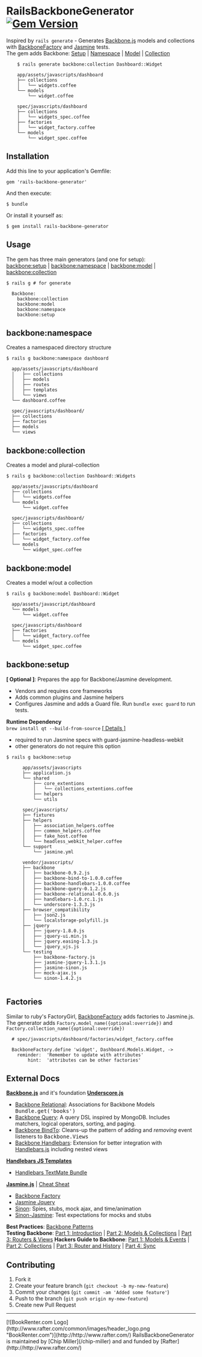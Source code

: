 # RailsBackboneGenerator [![Gem Version](https://badge.fury.io/rb/rails-backbone-generator.png)](http://badge.fury.io/rb/rails-backbone-generator)  
Inspired by ``rails generate`` - Generates [Backbone.js](/documentcloud/backbone) models and collections with [BackboneFactory](/SupportBee/Backbone-Factory) and [Jasmine](/pivotal/jasmine) tests.  
The gem adds Backbone: [Setup](#backbonesetup) | [Namespace](#backbonenamespace) | [Model](#backbonemodel) | [Collection](#backbonecollection)


```  
    $ rails generate backbone:collection Dashboard::Widget 
    
    app/assets/javascripts/dashboard
    ├── collections
    │   └── widgets.coffee
    └── models
        └── widget.coffee
    
    spec/javascripts/dashboard
    ├── collections
    │   └── widgets_spec.coffee
    ├── factories
    │   └── widget_factory.coffee
    └── models
        └── widget_spec.coffee
```
## Installation
Add this line to your application's Gemfile:

    gem 'rails-backbone-generator'

And then execute:

    $ bundle

Or install it yourself as:

    $ gem install rails-backbone-generator




## Usage
The gem has three main generators (and one for setup):  
[backbone:setup](#backbonesetup) | [backbone:namespace](#backbonenamespace) | [backbone:model](#backbonemodel) | [backbone:collection](#backbonecollection)
```
$ rails g # for generate

  Backbone:
    backbone:collection
    backbone:model
    backbone:namespace
    backbone:setup
```


##  backbone:namespace
Creates a namespaced directory structure
```
$ rails g backbone:namespace dashboard
  
  app/assets/javascripts/dashboard
  │   ├── collections
  │   ├── models
  │   ├── routes
  │   ├── templates
  │   └── views
  └── dashboard.coffee

  spec/javascripts/dashboard/
  ├── collections
  ├── factories
  ├── models
  └── views
```


##  backbone:collection
Creates a model and plural-collection 
```
$ rails g backbone:collection Dashboard::Widgets

  app/assets/javascripts/dashboard
  ├── collections
  │   └── widgets.coffee
  └── models
      └── widget.coffee
  
  spec/javascripts/dashboard/
  ├── collections
  │   └── widgets_spec.coffee
  ├── factories
  │   └── widget_factory.coffee
  └── models
      └── widget_spec.coffee
```


##  backbone:model
Creates a model w/out a collection
```
$ rails g backbone:model Dashboard::Widget
  
  app/assets/javascript/dashboard
  └── models
      └── widget.coffee
  
  spec/javascripts/dashboard
  ├── factories
  │   └── widget_factory.coffee
  └── models
      └── widget_spec.coffee
```


##  backbone:setup
__[ Optional ]__: Prepares the app for Backbone/Jasmine development.
 * Vendors and requires core frameworks
 * Adds common plugins and Jasmine helpers 
 * Configures Jasmine and adds a Guard file.   Run ``bundle exec guard`` to run tests.
 
__Runtime Dependency__  
  ``brew install qt --build-from-source`` [\[ Details \]](https://github.com/thoughtbot/capybara-webkit/wiki/Installing-Qt-and-compiling-capybara-webkit)
  * required to run Jasmine specs with guard-jasmine-headless-webkit
  * other generators do not require this option

```
$ rails g backbone:setup
      
      app/assets/javascripts
      ├── application.js
      └── shared
          ├── core_extentions
          │   └── collections_extentions.coffee
          ├── helpers
          └── utils
      
      spec/javascripts/
      ├── fixtures
      ├── helpers
      │   ├── association_helpers.coffee
      │   ├── common_helpers.coffee
      │   ├── fake_host.coffee
      │   └── headless_webkit_helper.coffee
      └── support
          └── jasmine.yml

      vendor/javascripts/
      ├── backbone
      │   ├── backbone-0.9.2.js
      │   ├── backbone-bind-to-1.0.0.coffee
      │   ├── backbone-handlebars-1.0.0.coffee
      │   ├── backbone-query-0.1.2.js
      │   ├── backbone-relational-0.6.0.js
      │   ├── handlebars-1.0.rc.1.js
      │   └── underscore-1.3.3.js
      ├── browser_compatibility
      │   ├── json2.js
      │   └── localstorage-polyfill.js
      ├── jquery
      │   ├── jquery-1.8.0.js
      │   ├── jquery-ui.min.js
      │   ├── jquery.easing-1.3.js
      │   └── jquery_ujs.js
      └── testing
          ├── backbone-factory.js
          ├── jasmine-jquery-1.3.1.js
          ├── jasmine-sinon.js
          ├── mock-ajax.js
          └── sinon-1.4.2.js
      
```
## Factories
Similar to ruby's FactoryGirl, [BackboneFactory](/SupportBee/Backbone-Factory) adds factories to Jasmine.js.  
The generator adds ``Factory.model_name({optional:override})`` and ``Factory.collection_name({optional:override})``  
```
  # spec/javascripts/dashboard/factories/widget_factory.coffee
  
  BackboneFactory.define 'widget', Dashboard.Models.Widget, ->
    reminder:  'Remember to update with attributes'
        hint:  'attributes can be other factories'
```

## External Docs
**[Backbone.js](http://backbonejs.org/)** and it's foundation **[Underscore.js](http://underscorejs.org/)**
* [Backbone Relational](https://github.com/PaulUithol/Backbone-relational/#backbone-relational): Associations for Backbone Models <tt>Bundle.get('books')</tt>
* [Backbone Query](https://github.com/davidgtonge/backbone_query#usage): A query DSL inspired by MongoDB. Includes matchers, logical operators, sorting, and paging.
* [Backbone BindTo](https://github.com/RStankov/backbone-bind-to#backbonebindto): Cleans-up the pattern of adding and *removing* event listeners to <tt>Backbone.Views</tt>
* [Backbone Handlebars](https://github.com/RStankov/backbone-handlebars/blob/master/README.md#backbonehandlebars): Extension for better integration with [Handlebars.js](http://handlebarsjs.com/) including nested views  

**[Handlebars JS Templates](http://handlebarsjs.com/)**
* [Handlebars TextMate Bundle](https://github.com/drnic/Handlebars.tmbundle)

**[Jasmine.js](http://pivotal.github.com/jasmine/)** | [Cheat Sheat](https://github.com/mattfysh/cheat-sinon-jasmine)
* [Backbone Factory](https://github.com/SupportBee/Backbone-Factory#backbone-factory)
* [Jasmine Jquery](https://github.com/velesin/jasmine-jquery/)
* [Sinon](http://sinonjs.org/): Spies, stubs, mock ajax, and time/animation
* [Sinon-Jasmine](https://github.com/froots/jasmine-sinon#sinonjs-matchers): Test expectations for mocks and stubs

**Best Practices**: [Backbone Patterns](http://ricostacruz.com/backbone-patterns/)  
**Testing Backbone**: [Part 1: Introduction](http://tinnedfruit.com/2011/03/03/testing-backbone-apps-with-jasmine-sinon.html) | [Part 2: Models & Collections](http://tinnedfruit.com/2011/03/25/testing-backbone-apps-with-jasmine-sinon-2.html) | [Part 3: Routers & Views](http://tinnedfruit.com/2011/04/26/testing-backbone-apps-with-jasmine-sinon-3.html)
**Hackers Guide to Backbone**: [Part 1: Models & Events](http://dailyjs.com/2012/07/19/mvstar-2/) | [Part 2: Collections](http://dailyjs.com/2012/07/26/mvstar-3/) | [Part 3: Router and History](http://dailyjs.com/2012/08/02/mvstar-4/) | [Part 4: Sync](http://dailyjs.com/2012/08/09/mvstar-5/)



## Contributing

1. Fork it
2. Create your feature branch (`git checkout -b my-new-feature`)
3. Commit your changes (`git commit -am 'Added some feature'`)
4. Push to the branch (`git push origin my-new-feature`)
5. Create new Pull Request

<hr/>
[![BookRenter.com Logo](http://www.rafter.com/common/images/header_logo.png "BookRenter.com")](http://http://www.rafter.com/)
RailsBackboneGenerator is maintained by [Chip Miller](/chip-miller) and and funded by [Rafter](http://http://www.rafter.com/)

